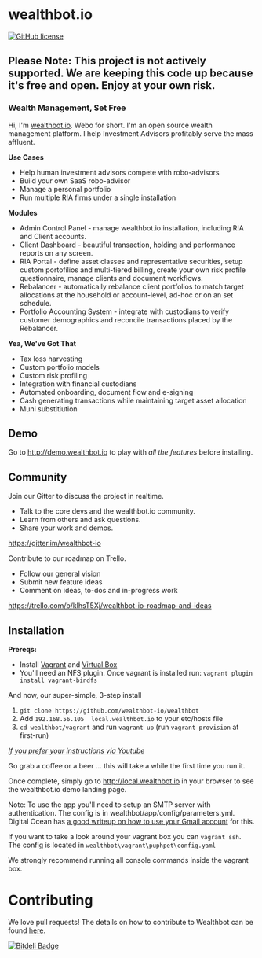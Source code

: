 wealthbot.io
===============

[![GitHub license](https://img.shields.io/github/license/mashape/apistatus.svg)]()

## Please Note: This project is not actively supported. We are keeping this code up because it's free and open. Enjoy at your own risk.

### Wealth Management, Set Free

Hi, I'm [wealthbot.io](http://wealthbot.io). Webo for short. I'm an open source wealth management platform. I help Investment Advisors profitably serve the mass affluent.

**Use Cases**

* Help human investment advisors compete with robo-advisors
* Build your own SaaS robo-advisor
* Manage a personal portfolio
* Run multiple RIA firms under a single installation

**Modules**

* Admin Control Panel - manage wealthbot.io installation, including RIA and Client accounts.
* Client Dashboard - beautiful transaction, holding and performance reports on any screen.
* RIA Portal - define asset classes and representative securities, setup custom portofilios and multi-tiered billing, create your own risk profile questionnaire,  manage clients and document workflows.
* Rebalancer - automatically rebalance client portfolios to match target allocations at the household or account-level, ad-hoc or on an set schedule.
* Portfolio Accounting System - integrate with custodians to verify customer demographics and reconcile transactions placed by the Rebalancer.

**Yea, We've Got That**

* Tax loss harvesting
* Custom portfolio models
* Custom risk profiling
* Integration with financial custodians
* Automated onboarding, document flow and e-signing
* Cash generating transactions while maintaining target asset allocation
* Muni substitiution

## Demo

Go to http://demo.wealthbot.io to play with *all the features* before installing.

## Community

Join our Gitter to discuss the project in realtime.
* Talk to the core devs and the wealthbot.io community.
* Learn from others and ask questions.
* Share your work and demos.

https://gitter.im/wealthbot-io

Contribute to our roadmap on Trello.
* Follow our general vision
* Submit new feature ideas
* Comment on ideas, to-dos and in-progress work

https://trello.com/b/klhsT5Xj/wealthbot-io-roadmap-and-ideas

## Installation

**Prereqs:**
* Install [Vagrant](https://www.vagrantup.com/) and [Virtual Box](https://www.virtualbox.org/)
* You'll need an NFS plugin. Once vagrant is installed run: `vagrant plugin install vagrant-bindfs`

And now, our super-simple, 3-step install

1. `git clone https://github.com/wealthbot-io/wealthbot`
2. Add `192.168.56.105  local.wealthbot.io` to your etc/hosts file
3. `cd wealthbot/vagrant` and run `vagrant up` (run `vagrant provision` at first-run)

*[If you prefer your instructions via Youtube](https://www.youtube.com/watch?v=cZQONErBFXo)*

Go grab a coffee or a beer ... this will take a while the first time you run it.

Once complete, simply go to http://local.wealthbot.io in your browser to see the wealthbot.io demo landing page.

Note: To use the app you'll need to setup an SMTP server with authentication. The config is in wealthbot/app/config/parameters.yml. Digital Ocean has [a good writeup on how to use your Gmail account](https://www.digitalocean.com/community/tutorials/how-to-use-google-s-smtp-server) for this. 

If you want to take a look around your vagrant box you can `vagrant ssh`.
The config is located in `wealthbot\vagrant\puphpet\config.yaml`

We strongly recommend running all console commands inside the vagrant box.

# Contributing 

We love pull requests! The details on how to contribute to Wealthbot can be found [here](CONTRIBUTING.md).



[![Bitdeli Badge](https://d2weczhvl823v0.cloudfront.net/wealthbot-io/wealthbot/trend.png)](https://bitdeli.com/free "Bitdeli Badge")

